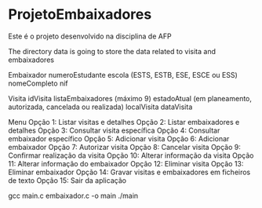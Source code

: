 # ProjetoEmbaixadores
Este é o projeto desenvolvido na disciplina de AFP

The directory data is going to store the data related to visita and embaixadores

Embaixador
    numeroEstudante
    escola (ESTS, ESTB, ESE, ESCE ou ESS)
    nomeCompleto
    nif

Visita
    idVisita
    listaEmbaixadores (máximo 9)
    estadoAtual (em planeamento, autorizada, cancelada ou realizada)
    localVisita
    dataVisita

Menu
    Opção 1: Listar visitas e detalhes
    Opção 2: Listar embaixadores e detalhes
    Opção 3: Consultar visita específica
    Opção 4: Consultar embaixador específico
    Opção 5: Adicionar visita
    Opção 6: Adicionar embaixador
    Opção 7: Autorizar visita
    Opção 8: Cancelar visita
    Opção 9: Confirmar realização da visita
    Opção 10: Alterar informação da visita
    Opção 11: Alterar informação do embaixador
    Opção 12: Eliminar visita
    Opção 13: Eliminar embaixador
    Opção 14: Gravar visitas e embaixadores em ficheiros de texto
    Opção 15: Sair da aplicação


gcc main.c embaixador.c -o main
./main
